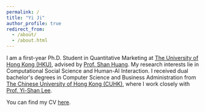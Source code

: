 ```yaml
---
permalink: /
title: "Yi Ji"
author_profile: true
redirect_from: 
  - /about/
  - /about.html
---
```


I am a first-year Ph.D. Student in Quantitative Marketing at [The University of Hong Kong (HKU)](https://www.hku.hk/), advised by [Prof. Shan Huang](https://www.shanhhuang.com/). My research interests lie in Computational Social Science and Human-AI Interaction. I received dual bachelor's degrees in Computer Science and Business Administration from [The Chinese University of Hong Kong (CUHK)](https://www.cuhk.edu.hk/english/index.html), where I work closely with [Prof. Yi-Shan Lee](https://sites.google.com/view/yi-shanlee). 

You can find my CV [here](../files/CV.pdf).

<!-- Contact
======
[WeChat](../images/wechat.jpg) -->
